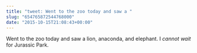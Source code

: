 ```yaml
---
title: "tweet: Went to the zoo today and saw a "
slug: "654765872544768000"
date: "2015-10-15T21:08:43+00:00"
---
```

Went to the zoo today and saw a lion, anaconda, and elephant. I *cannot wait* for Jurassic Park.